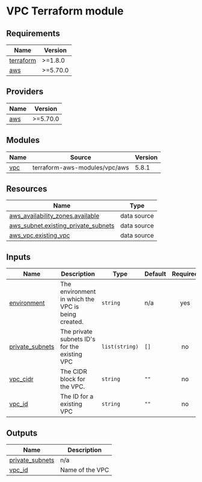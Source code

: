# VPC Terraform module
<!-- BEGIN_TF_DOCS -->
## Requirements

| Name | Version |
|------|---------|
| <a name="requirement_terraform"></a> [terraform](#requirement\_terraform) | >=1.8.0 |
| <a name="requirement_aws"></a> [aws](#requirement\_aws) | >=5.70.0 |

## Providers

| Name | Version |
|------|---------|
| <a name="provider_aws"></a> [aws](#provider\_aws) | >=5.70.0 |

## Modules

| Name | Source | Version |
|------|--------|---------|
| <a name="module_vpc"></a> [vpc](#module\_vpc) | terraform-aws-modules/vpc/aws | 5.8.1 |

## Resources

| Name | Type |
|------|------|
| [aws_availability_zones.available](https://registry.terraform.io/providers/hashicorp/aws/latest/docs/data-sources/availability_zones) | data source |
| [aws_subnet.existing_private_subnets](https://registry.terraform.io/providers/hashicorp/aws/latest/docs/data-sources/subnet) | data source |
| [aws_vpc.existing_vpc](https://registry.terraform.io/providers/hashicorp/aws/latest/docs/data-sources/vpc) | data source |

## Inputs

| Name | Description | Type | Default | Required |
|------|-------------|------|---------|:--------:|
| <a name="input_environment"></a> [environment](#input\_environment) | The environment in which the VPC is being created. | `string` | n/a | yes |
| <a name="input_private_subnets"></a> [private\_subnets](#input\_private\_subnets) | The private subnets ID's for the existing VPC | `list(string)` | `[]` | no |
| <a name="input_vpc_cidr"></a> [vpc\_cidr](#input\_vpc\_cidr) | The CIDR block for the VPC. | `string` | `""` | no |
| <a name="input_vpc_id"></a> [vpc\_id](#input\_vpc\_id) | The ID for a existing VPC | `string` | `""` | no |

## Outputs

| Name | Description |
|------|-------------|
| <a name="output_private_subnets"></a> [private\_subnets](#output\_private\_subnets) | n/a |
| <a name="output_vpc_id"></a> [vpc\_id](#output\_vpc\_id) | Name of the VPC |
<!-- END_TF_DOCS -->